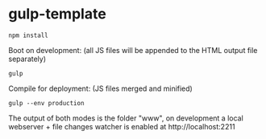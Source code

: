 # gulp-template
```
npm install
```
Boot on development: (all JS files will be appended to the HTML output file separately)
```
gulp
````

Compile for deployment: (JS files merged and minified)
```
gulp --env production
````

The output of both modes is the folder "www", on development a local webserver + file changes watcher is enabled at http://localhost:2211